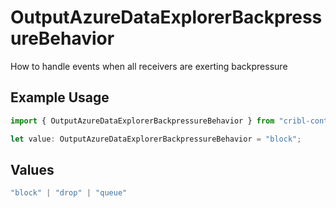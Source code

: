 # OutputAzureDataExplorerBackpressureBehavior

How to handle events when all receivers are exerting backpressure

## Example Usage

```typescript
import { OutputAzureDataExplorerBackpressureBehavior } from "cribl-control-plane/models";

let value: OutputAzureDataExplorerBackpressureBehavior = "block";
```

## Values

```typescript
"block" | "drop" | "queue"
```